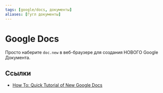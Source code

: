 ```yaml
---
tags: [google/docs, документы]
aliases: [Гугл документы]
---
```

# Google Docs

Просто наберите `doc.new` в веб-браузере для создания НОВОГО Google Документа.

## Ссылки

* [How To: Quick Tutorial of New Google Docs](https://youtu.be/I0OqnItA-zA)
